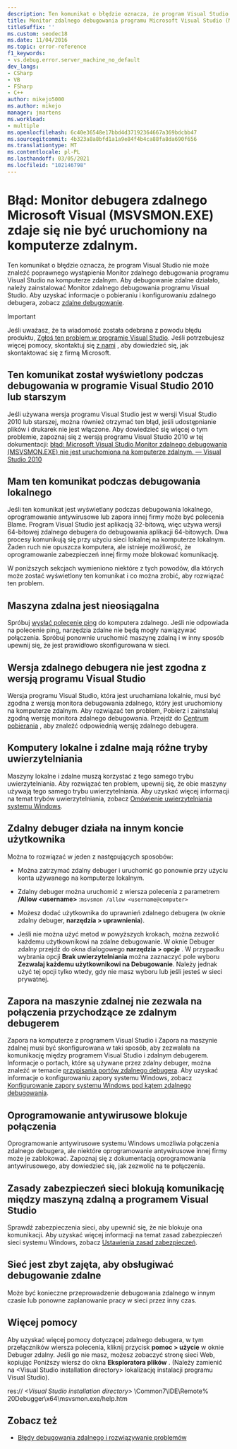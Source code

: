 ```yaml
---
description: Ten komunikat o błędzie oznacza, że program Visual Studio nie może znaleźć poprawnego wystąpienia Monitor zdalnego debugowania programu Visual Studio na komputerze zdalnym.
title: Monitor zdalnego debugowania programu Microsoft Visual Studio (MSVSMON.EXE) prawdopodobnie nie jest uruchomiony na komputerze zdalnym.
titleSuffix: ''
ms.custom: seodec18
ms.date: 11/04/2016
ms.topic: error-reference
f1_keywords:
- vs.debug.error.server_machine_no_default
dev_langs:
- CSharp
- VB
- FSharp
- C++
author: mikejo5000
ms.author: mikejo
manager: jmartens
ms.workload:
- multiple
ms.openlocfilehash: 6c40e36548e17bbd4d37192364667a369bdcbb47
ms.sourcegitcommit: 4b323a8a8bfd1a1a9e84f4b4ca88fa8da690f656
ms.translationtype: MT
ms.contentlocale: pl-PL
ms.lasthandoff: 03/05/2021
ms.locfileid: "102146798"
---
```

# <a name="error-the-microsoft-visual-studio-remote-debugging-monitor-msvsmonexe-does-not-appear-to-be-running-on-the-remote-computer"></a>Błąd: Monitor debugera zdalnego Microsoft Visual (MSVSMON.EXE) zdaje się nie być uruchomiony na komputerze zdalnym.
Ten komunikat o błędzie oznacza, że program Visual Studio nie może znaleźć poprawnego wystąpienia Monitor zdalnego debugowania programu Visual Studio na komputerze zdalnym. Aby debugowanie zdalne działało, należy zainstalować Monitor zdalnego debugowania programu Visual Studio. Aby uzyskać informacje o pobieraniu i konfigurowaniu zdalnego debugera, zobacz [zdalne debugowanie](../debugger/remote-debugging.md).

> [!IMPORTANT]
> Jeśli uważasz, że ta wiadomość została odebrana z powodu błędu produktu, [Zgłoś ten problem w programie Visual Studio](../ide/how-to-report-a-problem-with-visual-studio.md). Jeśli potrzebujesz więcej pomocy, skontaktuj się [z nami](../ide/feedback-options.md) , aby dowiedzieć się, jak skontaktować się z firmą Microsoft.

## <a name="i-got-this-message-while-i-was-debugging-in-visual-studio-2010-or-earlier"></a>Ten komunikat został wyświetlony podczas debugowania w programie Visual Studio 2010 lub starszym
 Jeśli używana wersja programu Visual Studio jest w wersji Visual Studio 2010 lub starszej, można również otrzymać ten błąd, jeśli udostępnianie plików i drukarek nie jest włączone. Aby dowiedzieć się więcej o tym problemie, zapoznaj się z wersją programu Visual Studio 2010 w tej dokumentacji: [błąd: Microsoft Visual Studio Monitor zdalnego debugowania (MSVSMON.EXE) nie jest uruchomiona na komputerze zdalnym. — Visual Studio 2010](/previous-versions/visualstudio/visual-studio-2010/ms164726(v=vs.100))

## <a name="i-got-this-message-while-i-was-debugging-locally"></a>Mam ten komunikat podczas debugowania lokalnego
 Jeśli ten komunikat jest wyświetlany podczas debugowania lokalnego, oprogramowanie antywirusowe lub zapora innej firmy może być polecenia Blame. Program Visual Studio jest aplikacją 32-bitową, więc używa wersji 64-bitowej zdalnego debugera do debugowania aplikacji 64-bitowych. Dwa procesy komunikują się przy użyciu sieci lokalnej na komputerze lokalnym. Żaden ruch nie opuszcza komputera, ale istnieje możliwość, że oprogramowanie zabezpieczeń innej firmy może blokować komunikację.

 W poniższych sekcjach wymieniono niektóre z tych powodów, dla których może zostać wyświetlony ten komunikat i co można zrobić, aby rozwiązać ten problem.

## <a name="the-remote-machine-is-not-reachable"></a>Maszyna zdalna jest nieosiągalna
 Spróbuj [wysłać polecenie ping](/previous-versions/windows/it-pro/windows-server-2008-R2-and-2008/ee624059(v=ws.10)) do komputera zdalnego. Jeśli nie odpowiada na polecenie ping, narzędzia zdalne nie będą mogły nawiązywać połączenia. Spróbuj ponownie uruchomić maszynę zdalną i w inny sposób upewnij się, że jest prawidłowo skonfigurowana w sieci.

## <a name="the-version-of-the-remote-debugger-doesnt-match-the-version-of-visual-studio"></a>Wersja zdalnego debugera nie jest zgodna z wersją programu Visual Studio
 Wersja programu Visual Studio, która jest uruchamiana lokalnie, musi być zgodna z wersją monitora debugowania zdalnego, który jest uruchomiony na komputerze zdalnym. Aby rozwiązać ten problem, Pobierz i zainstaluj zgodną wersję monitora zdalnego debugowania. Przejdź do [Centrum pobierania](https://www.microsoft.com/download) , aby znaleźć odpowiednią wersję zdalnego debugera.

## <a name="the-local-and-remote-machines-have-different-authentication-modes"></a>Komputery lokalne i zdalne mają różne tryby uwierzytelniania
 Maszyny lokalne i zdalne muszą korzystać z tego samego trybu uwierzytelniania. Aby rozwiązać ten problem, upewnij się, że obie maszyny używają tego samego trybu uwierzytelniania. Aby uzyskać więcej informacji na temat trybów uwierzytelniania, zobacz [Omówienie uwierzytelniania systemu Windows](/previous-versions/windows/it-pro/windows-server-2012-R2-and-2012/hh831472(v=ws.11)).

## <a name="the-remote-debugger-is-running-under-a-different-user-account"></a>Zdalny debuger działa na innym koncie użytkownika
 Można to rozwiązać w jeden z następujących sposobów:

- Można zatrzymać zdalny debuger i uruchomić go ponownie przy użyciu konta używanego na komputerze lokalnym.

- Zdalny debuger można uruchomić z wiersza polecenia z parametrem **/Allow \<username>** :`msvsmon /allow <username@computer>`

- Możesz dodać użytkownika do uprawnień zdalnego debugera (w oknie zdalny debuger, **narzędzia > uprawnienia**).

- Jeśli nie można użyć metod w powyższych krokach, można zezwolić każdemu użytkownikowi na zdalne debugowanie. W oknie Debuger zdalny przejdź do okna dialogowego **narzędzia > opcje** . W przypadku wybrania opcji   **Brak uwierzytelniania** można zaznaczyć pole wyboru **Zezwalaj każdemu użytkownikowi na Debugowanie**. Należy jednak użyć tej opcji tylko wtedy, gdy nie masz wyboru lub jeśli jesteś w sieci prywatnej.

## <a name="the-firewall-on-the-remote-machine-doesnt-allow-incoming-connections-to-the-remote-debugger"></a>Zapora na maszynie zdalnej nie zezwala na połączenia przychodzące ze zdalnym debugerem
 Zapora na komputerze z programem Visual Studio i Zapora na maszynie zdalnej musi być skonfigurowana w taki sposób, aby zezwalała na komunikację między programem Visual Studio i zdalnym debugerem. Informacje o portach, które są używane przez zdalny debuger, można znaleźć w temacie [przypisania portów zdalnego debugera](../debugger/remote-debugger-port-assignments.md). Aby uzyskać informacje o konfigurowaniu zapory systemu Windows, zobacz [Konfigurowanie zapory systemu Windows pod kątem zdalnego debugowania](../debugger/configure-the-windows-firewall-for-remote-debugging.md).

## <a name="anti-virus-software-is-blocking-the-connections"></a>Oprogramowanie antywirusowe blokuje połączenia
 Oprogramowanie antywirusowe systemu Windows umożliwia połączenia zdalnego debugera, ale niektóre oprogramowanie antywirusowe innej firmy może je zablokować. Zapoznaj się z dokumentacją oprogramowania antywirusowego, aby dowiedzieć się, jak zezwolić na te połączenia.

## <a name="network-security-policy-is-blocking-communication-between-the-remote-machine-and-visual-studio"></a>Zasady zabezpieczeń sieci blokują komunikację między maszyną zdalną a programem Visual Studio
 Sprawdź zabezpieczenia sieci, aby upewnić się, że nie blokuje ona komunikacji. Aby uzyskać więcej informacji na temat zasad zabezpieczeń sieci systemu Windows, zobacz [Ustawienia zasad zabezpieczeń](/windows/device-security/security-policy-settings/security-policy-settings).

## <a name="the-network-is-too-busy-to-support-remote-debugging"></a>Sieć jest zbyt zajęta, aby obsługiwać debugowanie zdalne
 Może być konieczne przeprowadzenie debugowania zdalnego w innym czasie lub ponowne zaplanowanie pracy w sieci przez inny czas.

## <a name="more-help"></a>Więcej pomocy
 Aby uzyskać więcej pomocy dotyczącej zdalnego debugera, w tym przełączników wiersza polecenia, kliknij przycisk **pomoc > użycie** w oknie Debuger zdalny. Jeśli go nie masz, możesz zobaczyć stronę sieci Web, kopiując Poniższy wiersz do okna  **Eksploratora plików** . (Należy zamienić na \<Visual Studio installation directory> lokalizację instalacji programu Visual Studio).

 res:// *\<Visual Studio installation directory>* \Common7\IDE\Remote% 20Debugger\x64\msvsmon.exe/help.htm

## <a name="see-also"></a>Zobacz też
- [Błędy debugowania zdalnego i rozwiązywanie problemów](../debugger/remote-debugging-errors-and-troubleshooting.md)
